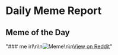 # Daily Meme Report

## Meme of the Day
"### me irl\n\n![Meme](https://i.redd.it/ym7ynjweg8jd1.png)\n\n[View on Reddit](https://redd.it/1euq32c)"

